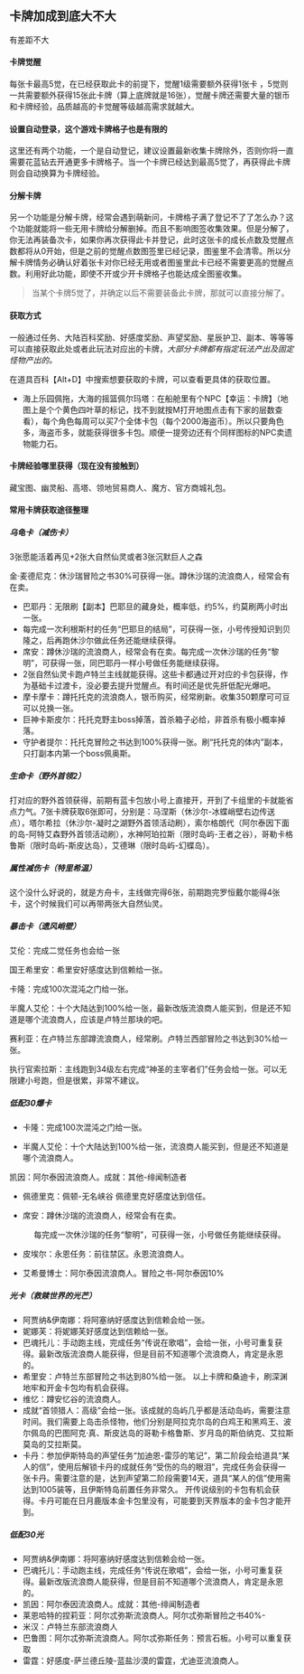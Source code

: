 
## 卡牌加成到底大不大
有差距不大
#### 卡牌觉醒

每张卡最高5觉，在已经获取此卡的前提下，觉醒1级需要额外获得1张卡 ，5觉则一共需要额外获得15张此卡牌（算上底牌就是16张），觉醒卡牌还需要大量的银币和卡牌经验，品质越高的卡觉醒等级越高需求就越大。

#### 设置自动登录，这个游戏卡牌格子也是有限的

这里还有两个功能，一个是自动登记，建议设置最新收集卡牌除外，否则你将一直需要花蓝钻去开通更多卡牌格子。当一个卡牌已经达到最高5觉了，再获得此卡牌则会自动换算为卡牌经验。

#### 分解卡牌

另一个功能是分解卡牌，经常会遇到萌新问，卡牌格子满了登记不了了怎么办？这个功能就能将一些无用卡牌给分解删掉。而且不影响图签收集效果。但是分解了，你无法再装备次卡，如果你再次获得此卡并登记，此时这张卡的成长点数及觉醒点数都将从0开始，但是之前的觉醒点数图签里已经记录，图鉴里不会清零。所以分解卡牌情务必确认好着张卡对你已经无用或者图鉴里此卡已经不需要更高的觉醒点数。利用好此功能，即使不开或少开卡牌格子也能达成全图鉴收集。

> 当某个卡牌5觉了，并确定以后不需要装备此卡牌，那就可以直接分解了。

#### 获取方式
一般通过任务、大陆百科奖励、好感度奖励、声望奖励、星辰护卫、副本、等等等可以直接获取此处或者此玩法对应出的卡牌，*大部分卡牌都有指定玩法产出及固定怪物产出的。*


在道具百科【Alt+D】中搜索想要获取的卡牌，可以查看更具体的获取位置。


- 海上乐园佩拖，大海的摇篮佩尔玛塔：在船舱里有个NPC【幸运：卡牌】（地图上是个个黄色四叶草的标记，找不到就按M打开地图点击有下家的层数查看），每个角色每周可以买7个全体卡包（每个2000海盗币）。所以只要角色多，海盗币多，就能获得很多卡包。顺便一提旁边还有个同样图标的NPC卖遗物能力石。 


#### 卡牌经验哪里获得（现在没有接触到）

藏宝图、幽灵船、高塔、领地贸易商人、魔方、官方商城礼包。


#### 常用卡牌获取途径整理

##### 乌龟卡（减伤卡）
3张愿能活着再见+2张大自然仙灵或者3张沉默巨人之森 

金·麦德尼克：休沙瑞冒险之书30%可获得一张。蹲休沙瑞的流浪商人，经常会有在卖。

- 巴耶丹：无限刷【副本】巴耶旦的藏身处，概率低，约5%，约莫刷两小时出一张。
- 每完成一次利根斯村的任务“巴耶旦的结局”，可获得一张，小号传授知识到贝隆之，后再跑休沙尔做此任务还能继续获得。
- 席安：蹲休沙瑞的流浪商人，经常会有在卖。每完成一次休沙瑞的任务“黎明”，可获得一张，同巴耶丹一样小号做任务能继续获得。 
- 2张自然仙灵卡跑卢特兰主线就能获得。这些卡都通过开对应的卡包获得，作为基础卡过渡卡，没必要去提升觉醒点。有时间还是优先肝低配光爆吧。 
- 摩卡摩卡：蹲托托克的流浪商人，银币购买，经常刷新。收集350颗摩可可豆可以兑换一张。
- 巨神卡斯皮尔：托托克野主boss掉落，首杀箱子必给，非首杀有极小概率掉落。
- 守护者提尔：托托克冒险之书达到100%获得一张。刷“托托克的体内”副本，只打副本内第一个boss佩奥斯。

##### 生命卡（野外首领2）
打对应的野外首领获得，前期有蓝卡包放小号上直接开，开到了卡组里的卡就能省点力气。7张卡牌获取6张即可，分别是：马涅斯（休沙尔-冰蝶峭壁右边传送点），塔尔希拉（休沙尔-凝时之湖野外首领活动刷），索尔格朗代（阿尔泰因下面的岛-阿特艾森野外首领活动刷），水神阿珀拉斯（限时岛屿-王者之谷），哥勒卡格鲁斯（限时岛屿-斯皮达岛），艾德琳（限时岛屿-幻蝶岛）。


##### 属性减伤卡（特里希温）
这个没什么好说的，就是方舟卡，主线做完得6张，前期跑完罗恒戴尔能得4张卡，这个时候我们可以再带两张大自然仙灵。 

##### 暴击卡（遗风峭壁） 
艾伦：完成二觉任务也会给一张

国王希里安：希里安好感度达到信赖给一张。

卡隆：完成100次混沌之门给一张。

半魔人艾伦：十个大陆达到100%给一张，最新改版流浪商人能买到，但是还不知道是哪个流浪商人，应该是卢特兰那块的吧。

赛利亚：在卢特兰东部蹲流浪商人，经常刷。卢特兰西部冒险之书达到30%给一张。

执行官索拉斯：主线跑到34级左右完成“神圣的主宰者们”任务会给一张。可以无限建小号跑，但是很累，非常不建议。
##### 低配30爆卡
- 卡隆：完成100次混沌之门给一张。

- 半魔人艾伦：十个大陆达到100%给一张，流浪商人能买到，但是还不知道是哪个流浪商人。

凯因：阿尔泰因流浪商人。成就：其他-绯闻制造者 

- 佩德里克：佩顿-无名峡谷 佩德里克好感度达到信任。

- 席安：蹲休沙瑞的流浪商人，经常会有在卖。

           每完成一次休沙瑞的任务“黎明”，可获得一张，小号做任务能继续获得。

- 皮埃尔：永恩任务：前往禁区。永恩流浪商人。 

- 艾希曼博士：阿尔泰因流浪商人。冒险之书-阿尔泰因10% 

##### 光卡（救赎世界的光芒）
- 阿贾纳&伊南娜：将阿塞纳好感度达到信赖会给一张。
- 妮娜芙：将妮娜芙好感度达到信赖给一张。
- 巴魂托儿：手动跑主线，完成任务“传说在歌唱”，会给一张，小号可重复获得。最新改版流浪商人能获得，但是目前不知道哪个流浪商人，肯定是永恩的。
- 希里安：卢特兰东部冒险之书达到80%给一张。
以上卡牌和桑迪卡，刷深渊地牢和开金卡包均有机会获得。
- 维忆：蹲安忆谷的流浪商人。
- 成就“首领猎人：高级”会给一张。该成就的岛屿几乎都是活动岛屿，需要注意时间。我们需要上岛击杀怪物，他们分别是阿拉克尔岛的白鸡王和黑鸡王、波尔佩岛的巴图阿克·真、斯皮达岛的哥勒卡格鲁斯、岁月岛的斯伯纳克、艾拉斯莫岛的艾拉斯莫。
- 卡丹：参加伊斯特岛的声望任务“加迪恩-雷莎的笔记”，第二阶段会给道具“某人的信”，使用后解锁卡丹的成就任务“受伤的鸟的眼泪”，完成任务会获得一张卡丹。需要注意的是，达到声望第二阶段需要14天，道具“某人的信”使用需达到1005装等，且伊斯特岛前置任务非常久。
开传说级别的卡包有机会获得。卡丹可能在日月鹿版本金卡包里没有，可能要到天界版本的金卡包才能开到。

##### 低配30光

- 阿贾纳&伊南娜：将阿塞纳好感度达到信赖会给一张。
- 巴魂托儿：手动跑主线，完成任务“传说在歌唱”，会给一张，小号可重复获得。最新改版流浪商人能获得，但是目前不知道哪个流浪商人，肯定是永恩的。
- 凯因：阿尔泰因流浪商人。成就：其他-绯闻制造者
- 莱恩哈特的捏莉亚：阿尔忒弥斯流浪商人。阿尔忒弥斯冒险之书40%- 
- 米汉：卢特兰东部流浪商人
- 巴鲁图：阿尔忒弥斯流浪商人。阿尔忒弥斯任务：预言石板。小号可以重复获取
- 雷霆：好感度-萨兰德丘陵-蓝盐沙漠的雷霆，尤迪亚流浪商人。




